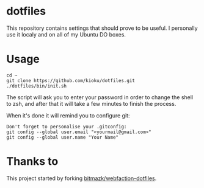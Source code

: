# dotfiles

This repository contains settings that should prove to be useful.
I personally use it localy and on all of my Ubuntu DO boxes.

# Usage

    cd ~
    git clone https://github.com/kioku/dotfiles.git
    ./dotfiles/bin/init.sh

The script will ask you to enter your password in order to change the shell
to zsh, and after that it will take a few minutes to finish the process.

When it's done it will remind you to configure git:

    Don't forget to personalise your .gitconfig:
    git config --global user.email "<yourmail@gmail.com>"
    git config --global user.name "Your Name"

# Thanks to

This project started by forking
[bitmazk/webfaction-dotfiles](https://github.com/bitmazk/webfaction-dotfiles).
